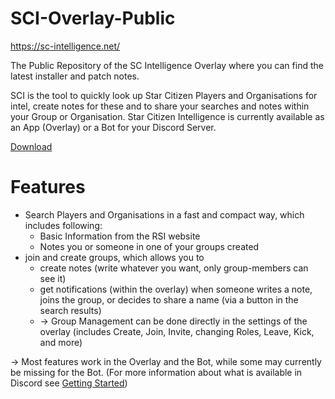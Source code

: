 # SCI-Overlay-Public
https://sc-intelligence.net/ 

The Public Repository of the SC Intelligence Overlay where you can find the latest installer and patch notes.

SCI is the tool to quickly look up Star Citizen Players and Organisations for intel, create notes for these and to share your searches and notes within your Group or Organisation.
Star Citizen Intelligence is currently available as an App (Overlay) or a Bot for your Discord Server.

[Download](https://github.com/Lauze1/SCI-Overlay-Public/releases/latest/download/SCIOverlayInstaller.exe)

# Features

* Search Players and Organisations in a fast and compact way, which includes following:
  * Basic Information from the RSI website
  * Notes you or someone in one of your groups created
* join and create groups, which allows you to
  * create notes (write whatever you want, only group-members can see it)
  * get notifications (within the overlay) when someone writes a note, joins the group, or decides to share a name (via a button in the search results)
  * -> Group Management can be done directly in the settings of the overlay (includes Create, Join, Invite, changing Roles, Leave, Kick, and more)

-> Most features work in the Overlay and the Bot, while some may currently be missing for the Bot.
(For more information about what is available in Discord see [Getting Started](https://sc-intelligence.net/getting-started))
